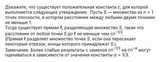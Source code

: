 Докажите, что существует положительная константа $c$, для которой выполняется следующее утверждение: &nbsp;Пусть $S$ — множество из $n > 1$ точек плоскости, в котором расстояние между любыми двумя точками не меньше 1. 
<br/> Тогда существует прямая $\ell$, разделяющая множество $S$, такая что расстояние от любой точки $S$ до $\ell$ не меньше чем $cn^{-1/3}.$
<br/>
(Прямая $\ell$ разделяет множество точек $S$, если она пересекает некоторый отрезок, концы которого принадлежат $S$.)
<br/>
Замечание. Более слабые результаты с заменой $cn^{-1/3}$ на $cn^{-\alpha}$ могут оцениваться в зависимости от значения константы $\alpha > 1/3$.